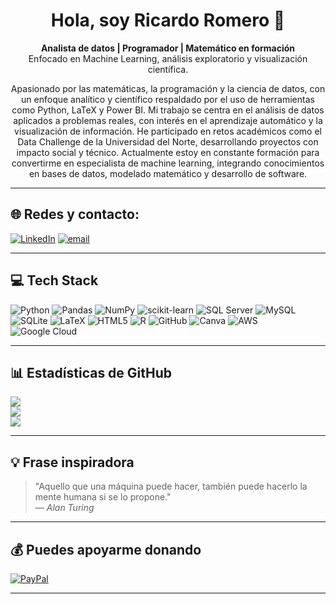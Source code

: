 <h1 align="center">Hola, soy Ricardo Romero 👋</h1>

<p align="center">
  <strong>Analista de datos | Programador | Matemático en formación</strong><br>
  Enfocado en Machine Learning, análisis exploratorio y visualización científica.
</p>

<p align="center">
  Apasionado por las matemáticas, la programación y la ciencia de datos, con un enfoque analítico y científico respaldado por el uso de herramientas como Python, LaTeX y Power BI. Mi trabajo se centra en el análisis de datos aplicados a problemas reales, con interés en el aprendizaje automático y la visualización de información. He participado en retos académicos como el Data Challenge de la Universidad del Norte, desarrollando proyectos con impacto social y técnico. Actualmente estoy en constante formación para convertirme en especialista de machine learning, integrando conocimientos en bases de datos, modelado matemático y desarrollo de software.
</p>

---

## 🌐 Redes y contacto:
[![LinkedIn](https://img.shields.io/badge/LinkedIn-%230077B5.svg?logo=linkedin&logoColor=white)](https:linkedin.com/in/ricardo-romero-analista-de-datos) 
[![email](https://img.shields.io/badge/Email-D14836?logo=gmail&logoColor=white)](mailto:romero21052004@gmail.com) 

---

## 💻 Tech Stack
![Python](https://img.shields.io/badge/python-3670A0?style=flat-square&logo=python&logoColor=ffdd54)
![Pandas](https://img.shields.io/badge/pandas-%23150458.svg?style=flat-square&logo=pandas&logoColor=white)
![NumPy](https://img.shields.io/badge/numpy-%23013243.svg?style=flat-square&logo=numpy&logoColor=white)
![scikit-learn](https://img.shields.io/badge/scikit--learn-%23F7931E.svg?style=flat-square&logo=scikit-learn&logoColor=white)
![SQL Server](https://img.shields.io/badge/Microsoft%20SQL%20Server-CC2927?style=flat-square&logo=microsoft%20sql%20server&logoColor=white)
![MySQL](https://img.shields.io/badge/mysql-4479A1.svg?style=flat-square&logo=mysql&logoColor=white)
![SQLite](https://img.shields.io/badge/sqlite-%2307405e.svg?style=flat-square&logo=sqlite&logoColor=white)
![LaTeX](https://img.shields.io/badge/latex-%23008080.svg?style=flat-square&logo=latex&logoColor=white)
![HTML5](https://img.shields.io/badge/html5-%23E34F26.svg?style=flat-square&logo=html5&logoColor=white)
![R](https://img.shields.io/badge/r-%23276DC3.svg?style=flat-square&logo=r&logoColor=white)
![GitHub](https://img.shields.io/badge/github-%23121011.svg?style=flat-square&logo=github&logoColor=white)
![Canva](https://img.shields.io/badge/Canva-%2300C4CC.svg?style=flat-square&logo=Canva&logoColor=white)
![AWS](https://img.shields.io/badge/AWS-%23FF9900.svg?style=flat-square&logo=amazon-aws&logoColor=white)
![Google Cloud](https://img.shields.io/badge/GoogleCloud-%234285F4.svg?style=flat-square&logo=google-cloud&logoColor=white)

---

## 📊 Estadísticas de GitHub

![](https://github-readme-stats.vercel.app/api?username=Ricard021&theme=transparent&hide_border=false&include_all_commits=false&count_private=false)<br/>
![](https://nirzak-streak-stats.vercel.app/?user=Ricard021&theme=transparent&hide_border=false)<br/>
![](https://github-readme-stats.vercel.app/api/top-langs/?username=Ricard021&theme=transparent&hide_border=false&include_all_commits=false&count_private=false&layout=compact)

---

## 💡 Frase inspiradora

> "Aquello que una máquina puede hacer, también puede hacerlo la mente humana si se lo propone."  
> — <em>Alan Turing</em>

---

## 💰 Puedes apoyarme donando

[![PayPal](https://img.shields.io/badge/PayPal-00457C?style=for-the-badge&logo=paypal&logoColor=white)](https://paypal.me/romero21052004@gmail.com)

---



  
<!-- Proudly created with GPRM ( https://gprm.itsvg.in ) -->
